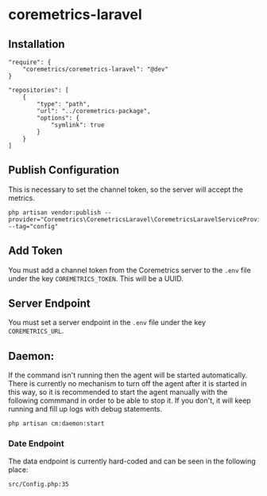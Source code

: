 # coremetrics-laravel

## Installation
```
"require": {
    "coremetrics/coremetrics-laravel": "@dev"
}
```

```
"repositories": [
    {
        "type": "path",
        "url": "../coremetrics-package",
        "options": {
            "symlink": true
        }
    }
]
 ```

## Publish Configuration
This is necessary to set the channel token, so the server will accept the metrics.

```
php artisan vendor:publish --provider="Coremetrics\CoremetricsLaravel\CoremetricsLaravelServiceProvider" --tag="config"
```

## Add Token
You must add a channel token from the Coremetrics server to the `.env` file under the key `COREMETRICS_TOKEN`. This will be a UUID.

## Server Endpoint
You must set a server endpoint in the `.env` file under the key `COREMETRICS_URL`.

## Daemon:
If the command isn't running then the agent will be started automatically. There is currently no mechanism to turn off 
the agent after it is started in this way, so it is recommended to start the agent manually with the following commmand
in order to be able to stop it. If you don't, it will keep running and fill up logs with debug statements.

 ```
 php artisan cm:daemon:start
 ```

### Date Endpoint
The data endpoint is currently hard-coded and can be seen in the following place:

```
src/Config.php:35
```
